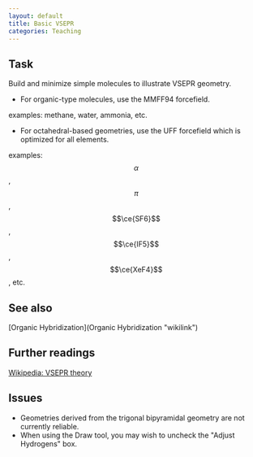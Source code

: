 ```yaml
---
layout: default
title: Basic VSEPR
categories: Teaching
---
```


Task
----

Build and minimize simple molecules to illustrate VSEPR geometry.

-   For organic-type molecules, use the MMFF94 forcefield.

examples: methane, water, ammonia, etc.

-   For octahedral-based geometries, use the UFF forcefield which is optimized for all elements.

examples: $$\alpha$$, $$\pi$$, $$\ce{SF6}$$, $$\ce{IF5}$$, $$\ce{XeF4}$$, etc.

See also
--------

[Organic Hybridization](Organic Hybridization "wikilink")

Further readings
----------------

[Wikipedia: VSEPR theory](http://en.wikipedia.org/wiki/VSEPR_theory)

Issues
------

-   Geometries derived from the trigonal bipyramidal geometry are not currently reliable.
-   When using the Draw tool, you may wish to uncheck the "Adjust Hydrogens" box.



